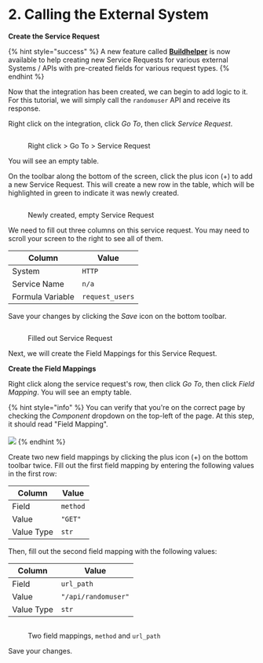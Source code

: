 # 2. Calling the External System

**Create the Service Request**

{% hint style="success" %}
A new feature called [**Buildhelper**](../../glyue-platform-reference/buildhelper.md) is now available to help creating new Service Requests for various external Systems / APIs with pre-created fields for various request types.
{% endhint %}

Now that the integration has been created, we can begin to add logic to it. For this tutorial, we will simply call the `randomuser` API and receive its response.&#x20;

Right click on the integration, click _Go To_, then click _Service Request_.&#x20;

<figure><img src="../../.gitbook/assets/Screenshot 2024-09-03 at 12.02.49 PM.png" alt=""><figcaption><p>Right click > Go To > Service Request</p></figcaption></figure>

You will see an empty table.

On the toolbar along the bottom of the screen, click the plus icon (+) to add a new Service Request. This will create a new row in the table, which will be highlighted in green to indicate it was newly created.

<figure><img src="../../.gitbook/assets/Screenshot 2024-09-03 at 12.03.01 PM.png" alt=""><figcaption><p>Newly created, empty Service Request</p></figcaption></figure>

We need to fill out three columns on this service request. You may need to scroll your screen to the right to see all of them.&#x20;

| Column           | Value           |
| ---------------- | --------------- |
| System           | `HTTP`          |
| Service Name     | `n/a`           |
| Formula Variable | `request_users` |

Save your changes by clicking the _Save_ icon on the bottom toolbar.

<figure><img src="../../.gitbook/assets/Screenshot 2024-09-03 at 12.04.34 PM.png" alt=""><figcaption><p>Filled out Service Request</p></figcaption></figure>

Next, we will create the Field Mappings for this Service Request.



**Create the Field Mappings**

Right click along the service request's row, then click _Go To_, then click _Field Mapping_. You will see an empty table.

{% hint style="info" %}
You can verify that you're on the correct page by checking the _Component_ dropdown on the top-left of the page. At this step, it should read "Field Mapping".\
\
![](<../../.gitbook/assets/Screenshot 2024-09-03 at 12.05.44 PM.png>)
{% endhint %}

Create two new field mappings by clicking the plus icon (+) on the bottom toolbar twice. Fill out the first field mapping by entering the following values in the first row:

| Column     | Value    |
| ---------- | -------- |
| Field      | `method` |
| Value      | `"GET"`  |
| Value Type | `str`    |

Then, fill out the second field mapping with the following values:

| Column     | Value               |
| ---------- | ------------------- |
| Field      | `url_path`          |
| Value      | `"/api/randomuser"` |
| Value Type | `str`               |

<figure><img src="../../.gitbook/assets/Screenshot 2024-09-03 at 12.07.23 PM.png" alt=""><figcaption><p>Two field mappings, <code>method</code> and <code>url_path</code></p></figcaption></figure>

Save your changes.
